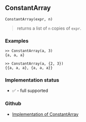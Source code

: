 ## ConstantArray

```
ConstantArray(expr, n)
```
> returns a list of `n` copies of `expr`.

### Examples

```
>> ConstantArray(a, 3)
{a, a, a}
 
>> ConstantArray(a, {2, 3})
{{a, a, a}, {a, a, a}}
```






### Implementation status

* &#x2705; - full supported

### Github

* [Implementation of ConstantArray](https://github.com/axkr/symja_android_library/blob/master/symja_android_library/matheclipse-core/src/main/java/org/matheclipse/core/builtin/ListFunctions.java#L1775) 
